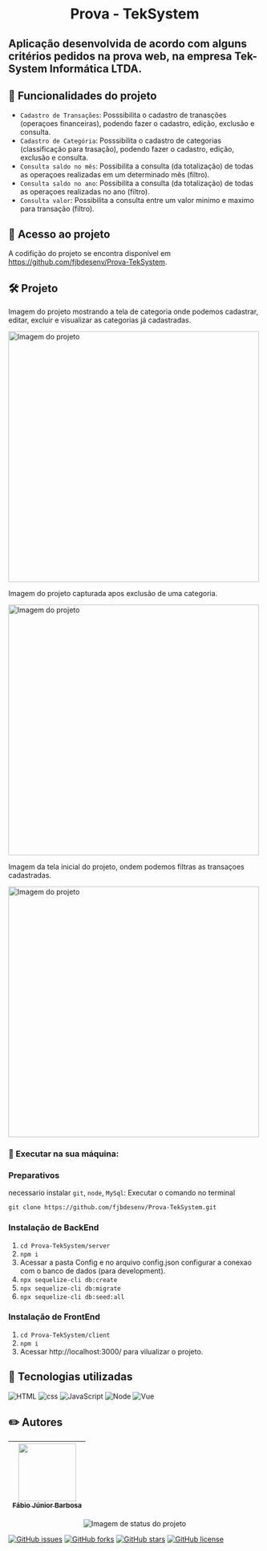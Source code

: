 <h1 align="center"> Prova - TekSystem </h1>

## Aplicação desenvolvida de acordo com alguns critérios pedidos na prova web, na empresa Tek-System Informática LTDA.

## 🔨 Funcionalidades do projeto

- `Cadastro de Transações`: Posssibilita o cadastro de tranasções (operaçoes financeiras), podendo fazer o cadastro, edição, exclusão e consulta. 
- `Cadastro de Categória`: Posssibilita o cadastro de categorias (classificação para trasação), podendo fazer o cadastro, edição, exclusão e consulta. 
- `Consulta saldo no mês`: Possibilita a consulta (da totalização) de todas as operaçoes realizadas em um determinado mês (filtro).
- `Consulta saldo no ano`: Possibilita a consulta (da totalização) de todas as operaçoes realizadas no ano (filtro).
- `Consulta valor`: Possibilita a consulta entre um valor minimo e maximo para transação (filtro).

## 📁 Acesso ao projeto

A codifição do projeto se encontra disponível em https://github.com/fjbdesenv/Prova-TekSystem.

## 🛠️ Projeto


Imagem do projeto mostrando a tela de categoria onde podemos cadastrar, editar, excluir e visualizar as categorias já cadastradas.
<p>
  <img width="500px" heigth="500px" alt="Imagem do projeto" src="https://i.postimg.cc/ZqsWFJ0D/categoria.png"/>
</p>

Imagem do projeto capturada apos exclusão de uma categoria.
<p>
  <img width="500px" heigth="500px" alt="Imagem do projeto" src="https://i.postimg.cc/rwFyhv66/categoria-exclus-o.png"/>
</p>

Imagem da tela inicial do projeto, ondem podemos filtras as transaçoes cadastradas.
<p>
  <img width="500px" heigth="500px" alt="Imagem do projeto" src="https://i.postimg.cc/g281Tdwr/Inicio.png"/>
</p>

### 🔧 Executar na sua máquina:

### Preparativos

necessario instalar `git`, `node`, `MySql`:
Executar o comando no terminal

`git clone https://github.com/fjbdesenv/Prova-TekSystem.git`

### Instalação de BackEnd

1. `cd Prova-TekSystem/server`
2. `npm i`
3. Acessar a pasta Config e no arquivo config.json configurar a conexao com o banco de dados (para development).
4. `npx sequelize-cli db:create`
5. `npx sequelize-cli db:migrate`
6. `npx sequelize-cli db:seed:all`

### Instalação de FrontEnd

1. `cd Prova-TekSystem/client`
2. `npm i`
3. Acessar http://localhost:3000/ para vilualizar o projeto.

## 👀 Tecnologias utilizadas

![HTML](https://img.shields.io/badge/HTML-E34F26.svg?logo=html5&logoColor=white)
![css](https://img.shields.io/badge/CSS-1572B6.svg?logo=css3&logoColor=white)
![JavaScript](https://img.shields.io/badge/JavaScript-F7DF1E.svg?logo=javascript&logoColor=black)
![Node](https://img.shields.io/badge/node-B0E0E6.svg?logo=node.js&logoColor=black)
![Vue](https://img.shields.io/badge/vue-8B008B.svg?logo=vue.js&logoColor=black)

## ✏️ Autores

| [<img src="https://avatars.githubusercontent.com/u/110018406?v=4" width=115><br><sub>Fábio Júnior Barbosa</sub>](https://github.com/fjbdesenv) |
| :---: |

<p align="center">
  <img alt="Imagem de status do projeto" src="https://img.shields.io/static/v1?label=STATUS&message=DESENVOLVIMENTO&color=yellow&style=for-the-badge"/>
</p>

[![GitHub issues](https://img.shields.io/github/issues/fjbdesenv/Prova-TekSystem)](https://github.com/fjbdesenv/Prova-TekSystem/issues)
[![GitHub forks](https://img.shields.io/github/forks/fjbdesenv/Prova-TekSystem)](https://github.com/fjbdesenv/Prova-TekSystem/network)
[![GitHub stars](https://img.shields.io/github/stars/fjbdesenv/Prova-TekSystem)](https://github.com/fjbdesenv/Prova-TekSystem/stargazers)
[![GitHub license](https://img.shields.io/github/license/fjbdesenv/Prova-TekSystem)](https://github.com/fjbdesenv/Prova-TekSystem/blob/main/LICENSE)
